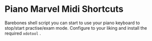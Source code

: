 # Piano Marvel Midi Shortcuts

Barebones shell script you can start to use your piano keyboard to stop/start practise/exam mode.
Configure to your liking and install the required `xdotool` .

